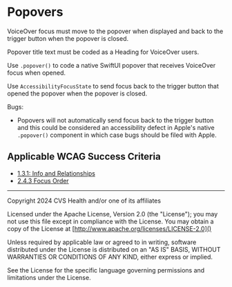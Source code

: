# Popovers

VoiceOver focus must move to the popover when displayed and back to the trigger button when the popover is closed. 

Popover title text must be coded as a Heading for VoiceOver users. 

Use `.popover()` to code a native SwiftUI popover that receives VoiceOver focus when opened. 

Use `AccessibilityFocusState` to send focus back to the trigger button that opened the popover when the popover is closed.

Bugs:

- Popovers will not automatically send focus back to the trigger button and this could be considered an accessibility defect in Apple's native `.popover()` component in which case bugs should be filed with Apple.
    
## Applicable WCAG Success Criteria
- [1.3.1: Info and Relationships](https://www.w3.org/WAI/WCAG22/Understanding/info-and-relationships.html)
- [2.4.3 Focus Order](https://www.w3.org/WAI/WCAG22/Understanding/focus-order)

----

Copyright 2024 CVS Health and/or one of its affiliates

Licensed under the Apache License, Version 2.0 (the "License");
you may not use this file except in compliance with the License.
You may obtain a copy of the License at
[http://www.apache.org/licenses/LICENSE-2.0]()

Unless required by applicable law or agreed to in writing, software
distributed under the License is distributed on an "AS IS" BASIS,
WITHOUT WARRANTIES OR CONDITIONS OF ANY KIND, either express or implied.

See the License for the specific language governing permissions and
limitations under the License.
